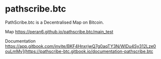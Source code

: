 # pathscribe.btc
PathScribe.btc is a Decentralised Map on Bitcoin. 

Map
https://peran6.github.io/pathscribe.btc/main_test

Documentation
https://app.gitbook.com/invite/BKF4HnxrjwQ7g0aqTY3N/WlDu4Sy312Lze0ouLmMv](https://pathscribe-btc.gitbook.io/documentation-pathscribe.btc


